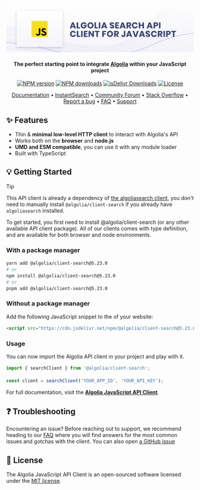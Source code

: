 <p align="center">
  <a href="https://www.algolia.com">
    <img alt="Algolia for JavaScript" src="https://raw.githubusercontent.com/algolia/algoliasearch-client-common/master/banners/javascript.png" >
  </a>

  <h4 align="center">The perfect starting point to integrate <a href="https://algolia.com" target="_blank">Algolia</a> within your JavaScript project</h4>

  <p align="center">
    <a href="https://npmjs.org/package/@algolia/client-search"><img src="https://img.shields.io/npm/v/@algolia/client-search.svg?style=flat-square" alt="NPM version"></img></a>
    <a href="http://npm-stat.com/charts.html?package=@algolia/client-search"><img src="https://img.shields.io/npm/dm/@algolia/client-search.svg?style=flat-square" alt="NPM downloads"></a>
    <a href="https://www.jsdelivr.com/package/npm/@algolia/client-search"><img src="https://data.jsdelivr.com/v1/package/npm/@algolia/client-search/badge" alt="jsDelivr Downloads"></img></a>
    <a href="LICENSE"><img src="https://img.shields.io/badge/license-MIT-green.svg?style=flat-square" alt="License"></a>
  </p>
</p>

<p align="center">
  <a href="https://www.algolia.com/doc/libraries/javascript/" target="_blank">Documentation</a>  •
  <a href="https://www.algolia.com/doc/guides/building-search-ui/what-is-instantsearch/js/" target="_blank">InstantSearch</a>  •
  <a href="https://discourse.algolia.com" target="_blank">Community Forum</a>  •
  <a href="http://stackoverflow.com/questions/tagged/algolia" target="_blank">Stack Overflow</a>  •
  <a href="https://github.com/algolia/algoliasearch-client-javascript/issues" target="_blank">Report a bug</a>  •
  <a href="https://www.algolia.com/doc/libraries/javascript/v5/" target="_blank">FAQ</a>  •
  <a href="https://alg.li/support" target="_blank">Support</a>
</p>

## ✨ Features

- Thin & **minimal low-level HTTP client** to interact with Algolia's API
- Works both on the **browser** and **node.js**
- **UMD and ESM compatible**, you can use it with any module loader
- Built with TypeScript

## 💡 Getting Started

> [!TIP]
> This API client is already a dependency of [the algoliasearch client](https://www.npmjs.com/package/algoliasearch), you don't need to manually install `@algolia/client-search` if you already have `algoliasearch` installed.

To get started, you first need to install @algolia/client-search (or any other available API client package).
All of our clients comes with type definition, and are available for both browser and node environments.

### With a package manager

```bash
yarn add @algolia/client-search@5.23.0
# or
npm install @algolia/client-search@5.23.0
# or
pnpm add @algolia/client-search@5.23.0
```

### Without a package manager

Add the following JavaScript snippet to the <head> of your website:

```html
<script src="https://cdn.jsdelivr.net/npm/@algolia/client-search@5.23.0/dist/builds/browser.umd.js"></script>
```

### Usage

You can now import the Algolia API client in your project and play with it.

```js
import { searchClient } from '@algolia/client-search';

const client = searchClient('YOUR_APP_ID', 'YOUR_API_KEY');
```

For full documentation, visit the **[Algolia JavaScript API Client](https://www.algolia.com/doc/libraries/javascript/v5/methods/search/)**.

## ❓ Troubleshooting

Encountering an issue? Before reaching out to support, we recommend heading to our [FAQ](https://www.algolia.com/doc/libraries/javascript/v5/) where you will find answers for the most common issues and gotchas with the client. You can also open [a GitHub issue](https://github.com/algolia/api-clients-automation/issues/new?assignees=&labels=&projects=&template=Bug_report.md)

## 📄 License

The Algolia JavaScript API Client is an open-sourced software licensed under the [MIT license](LICENSE).
